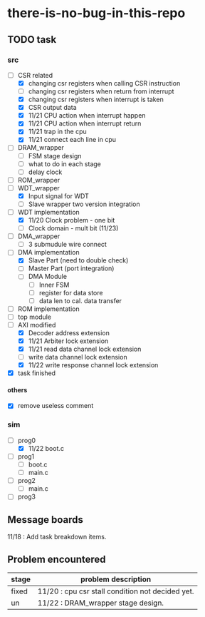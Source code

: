 # there-is-no-bug-in-this-repo

## TODO task

### src

- [ ] CSR related
  - [x] changing csr registers when calling CSR instruction
  - [ ] changing csr registers when return from interrupt
  - [x] changing csr registers when interrupt is taken
  - [x] CSR output data
  - [x] 11/21 CPU action when interrupt happen
  - [x] 11/21 CPU action when interrupt return
  - [x] 11/21 trap in the cpu
  - [x] 11/21 connect each line in cpu
- [ ] DRAM_wrapper
  - [ ] FSM stage design
  - [ ] what to do in each stage
  - [ ] delay clock
- [ ] ROM_wrapper
- [ ] WDT_wrapper
  - [x] Input signal for WDT
  - [ ] Slave wrapper two version integration
- [ ] WDT implementation
  - [x] 11/20 Clock problem - one bit
  - [ ] Clock domain - mult bit (11/23)
- [ ] DMA_wrapper
  - [ ] 3 submudule wire connect
- [ ] DMA implementation
  - [x] Slave Part (need to double check)
  - [ ] Master Part (port integration)
  - [ ] DMA Module
    - [ ] Inner FSM
    - [ ] register for data store
    - [ ] data len to cal. data transfer

- [ ] ROM implementation
- [ ] top module
- [ ] AXI modified
  - [x] Decoder address extension
  - [x] 11/21 Arbiter lock extension
  - [x] 11/21 read data channel lock extension
  - [ ] write data channel lock extension
  - [x] 11/22 write response channel lock extension
- [x] task finished

#### others

- [x] remove useless comment

### sim

- [ ] prog0
  - [x] 11/22 boot.c
- [ ] prog1
  - [ ] boot.c
  - [ ] main.c
- [ ] prog2
  - [ ] main.c
- [ ] prog3

## Message boards

11/18 : Add task breakdown items.

## Problem encountered

|stage|problem description|
|-----|-------------------|
|fixed| 11/20 : cpu csr stall condition not decided yet.|
|un| 11/22 : DRAM_wrapper stage design.|

